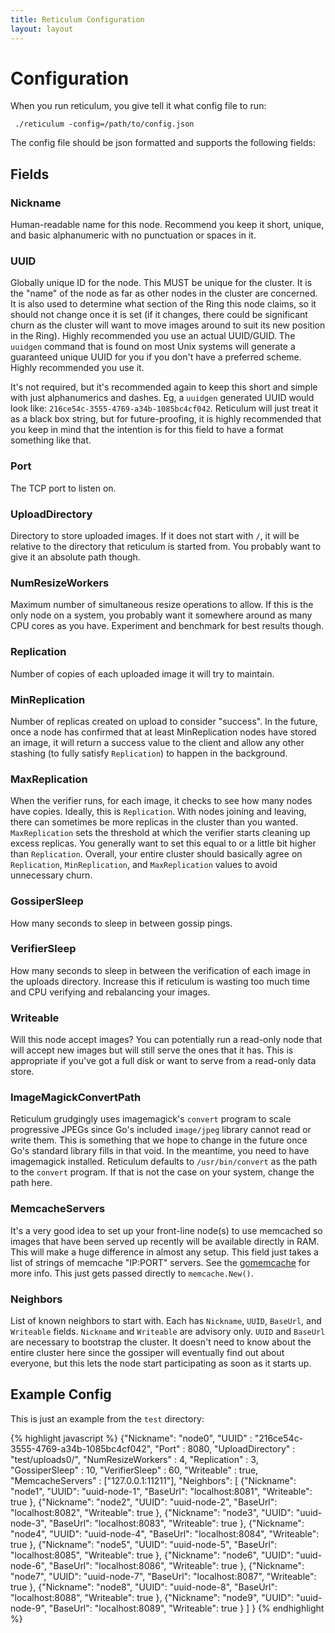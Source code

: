 ```yaml
---
title: Reticulum Configuration
layout: layout
---
```


# Configuration

When you run reticulum, you give tell it what config file to run:

     ./reticulum -config=/path/to/config.json

The config file should be json formatted and supports the following
fields:

## Fields

### Nickname

Human-readable name for this node. Recommend you keep it short,
unique, and basic alphanumeric with no punctuation or spaces in it.

### UUID

Globally unique ID for the node. This MUST be unique for the
cluster. It is the "name" of the node as far as other nodes in the
cluster are concerned. It is also used to determine what section of
the Ring this node claims, so it should not change once it is set (if
it changes, there could be significant churn as the cluster will want
to move images around to suit its new position in the Ring). Highly
recommended you use an actual UUID/GUID. The `uuidgen` command that is
found on most Unix systems will generate a guaranteed unique UUID for
you if you don't have a preferred scheme. Highly recommended you use
it. 

It's not required, but it's recommended again to keep this short and
simple with just alphanumerics and dashes. Eg, a `uuidgen` generated
UUID would look like:
`216ce54c-3555-4769-a34b-1085bc4cf042`. Reticulum will just treat it
as a black box string, but for future-proofing, it is highly
recommended that you keep in mind that the intention is for this field
to have a format something like that.

### Port

The TCP port to listen on. 

### UploadDirectory

Directory to store uploaded images. If it does not start with `/`, it
will be relative to the directory that reticulum is started from. You
probably want to give it an absolute path though.

### NumResizeWorkers

Maximum number of simultaneous resize operations to allow. If this is
the only node on a system, you probably want it somewhere around as
many CPU cores as you have. Experiment and benchmark for best results
though. 

### Replication

Number of copies of each uploaded image it will try to maintain. 

### MinReplication

Number of replicas created on upload to consider "success". In the
future, once a node has confirmed that at least MinReplication nodes
have stored an image, it will return a success value to the client and
allow any other stashing (to fully satisfy `Replication`) to happen in
the background.

### MaxReplication

When the verifier runs, for each image, it checks to see how many
nodes have copies. Ideally, this is `Replication`. With nodes joining
and leaving, there can sometimes be more replicas in the cluster than
you wanted. `MaxReplication` sets the threshold at which the verifier
starts cleaning up excess replicas. You generally want to set this
equal to or a little bit higher than `Replication`. Overall, your
entire cluster should basically agree on `Replication`,
`MinReplication`, and `MaxReplication` values to avoid unnecessary
churn. 

### GossiperSleep

How many seconds to sleep in between gossip pings. 

### VerifierSleep

How many seconds to sleep in between the verification of each image in
the uploads directory. Increase this if reticulum is wasting too much
time and CPU verifying and rebalancing your images.

### Writeable

Will this node accept images? You can potentially run a read-only node
that will accept new images but will still serve the ones that it
has. This is appropriate if you've got a full disk or want to serve
from a read-only data store. 

### ImageMagickConvertPath

Reticulum grudgingly uses imagemagick's `convert` program to scale
progressive JPEGs since Go's included `image/jpeg` library cannot read
or write them. This is something that we hope to change in the future
once Go's standard library fills in that void. In the meantime, you
need to have imagemagick installed. Reticulum defaults to
`/usr/bin/convert` as the path to the `convert` program. If that is
not the case on your system, change the path here.

### MemcacheServers

It's a very good idea to set up your front-line node(s) to use
memcached so images that have been served up recently will be
available directly in RAM. This will make a huge difference in almost
any setup. This field just takes a list of strings of memcache
"IP:PORT" servers. See the
[gomemcache](https://github.com/bradfitz/gomemcache/) for more
info. This just gets passed directly to `memcache.New()`. 

### Neighbors

List of known neighbors to start with. Each has `Nickname`, `UUID`,
`BaseUrl`, and `Writeable` fields. `Nickname` and `Writeable` are
advisory only. `UUID` and `BaseUrl` are necessary to bootstrap the
cluster. It doesn't need to know about the entire cluster here since
the gossiper will eventually find out about everyone, but this lets
the node start participating as soon as it starts up. 

## Example Config

This is just an example from the `test` directory:

{% highlight javascript %}
    {"Nickname": "node0",
    "UUID" : "216ce54c-3555-4769-a34b-1085bc4cf042",
    "Port" : 8080,
    "UploadDirectory" : "test/uploads0/",
    "NumResizeWorkers" : 4,
    "Replication" : 3,
    "GossiperSleep" : 10,
    "VerifierSleep" : 60,
    "Writeable" : true,
    "MemcacheServers" : ["127.0.0.1:11211"],
    "Neighbors": [
                 {"Nickname": "node1",
                 "UUID": "uuid-node-1",
                 "BaseUrl": "localhost:8081",
                 "Writeable": true
                 },
                 {"Nickname": "node2",
                 "UUID": "uuid-node-2",
                 "BaseUrl": "localhost:8082",
                 "Writeable": true
                 },
                 {"Nickname": "node3",
                 "UUID": "uuid-node-3",
                 "BaseUrl": "localhost:8083",
                 "Writeable": true
                 },
                 {"Nickname": "node4",
                 "UUID": "uuid-node-4",
                 "BaseUrl": "localhost:8084",
                 "Writeable": true
                 },
                 {"Nickname": "node5",
                 "UUID": "uuid-node-5",
                 "BaseUrl": "localhost:8085",
                 "Writeable": true
                 },
                 {"Nickname": "node6",
                 "UUID": "uuid-node-6",
                 "BaseUrl": "localhost:8086",
                 "Writeable": true
                 },
                 {"Nickname": "node7",
                 "UUID": "uuid-node-7",
                 "BaseUrl": "localhost:8087",
                 "Writeable": true
                 },
                 {"Nickname": "node8",
                 "UUID": "uuid-node-8",
                 "BaseUrl": "localhost:8088",
                 "Writeable": true
                 },
                 {"Nickname": "node9",
                 "UUID": "uuid-node-9",
                 "BaseUrl": "localhost:8089",
                 "Writeable": true
                 }
      ]
    }
{% endhighlight %}
